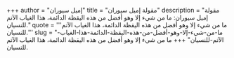 +++
author = "إميل سيوران"
title = "مقولة إميل سيوران"
description = "مقولة إميل سيوران: ما من شيء إلا وهو أفضل من هذه اليقظة الدائمة، هذا الغياب الآتم للنسيان."
quote = '''ما من شيء إلا وهو أفضل من هذه اليقظة الدائمة، هذا الغياب الآتم للنسيان.''' 
slug = "ما-من-شيء-إلا-وهو-أفضل-من-هذه-اليقظة-الدائمة-هذا-الغياب-الآتم-للنسيان"
+++
ما من شيء إلا وهو أفضل من هذه اليقظة الدائمة، هذا الغياب الآتم للنسيان.
